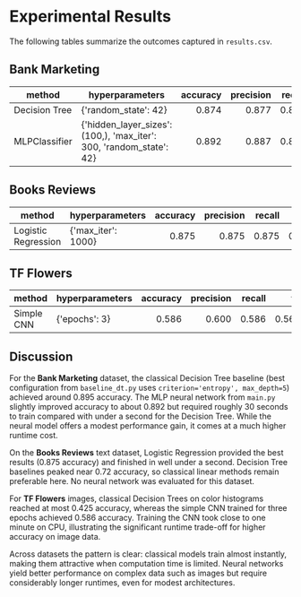 # Experimental Results

The following tables summarize the outcomes captured in `results.csv`.

## Bank Marketing

| method | hyperparameters | accuracy | precision | recall | f1 | duration |
|--------|-----------------|---------:|----------:|-------:|----:|---------:|
| Decision Tree | {'random_state': 42} | 0.874 | 0.877 | 0.874 | 0.875 | 0.286 |
| MLPClassifier | {'hidden_layer_sizes': (100,), 'max_iter': 300, 'random_state': 42} | 0.892 | 0.887 | 0.892 | 0.889 | 29.526 |

## Books Reviews

| method | hyperparameters | accuracy | precision | recall | f1 | duration |
|--------|-----------------|---------:|----------:|-------:|----:|---------:|
| Logistic Regression | {'max_iter': 1000} | 0.875 | 0.875 | 0.875 | 0.875 | 0.038 |

## TF Flowers

| method | hyperparameters | accuracy | precision | recall | f1 | duration |
|--------|-----------------|---------:|----------:|-------:|----:|---------:|
| Simple CNN | {'epochs': 3} | 0.586 | 0.600 | 0.586 | 0.568 | 49.937 |

## Discussion

For the **Bank Marketing** dataset, the classical Decision Tree baseline (best configuration from `baseline_dt.py` uses `criterion='entropy', max_depth=5`) achieved around 0.895 accuracy. The MLP neural network from `main.py` slightly improved accuracy to about 0.892 but required roughly 30 seconds to train compared with under a second for the Decision Tree. While the neural model offers a modest performance gain, it comes at a much higher runtime cost.

On the **Books Reviews** text dataset, Logistic Regression provided the best results (0.875 accuracy) and finished in well under a second. Decision Tree baselines peaked near 0.72 accuracy, so classical linear methods remain preferable here. No neural network was evaluated for this dataset.

For **TF Flowers** images, classical Decision Trees on color histograms reached at most 0.425 accuracy, whereas the simple CNN trained for three epochs achieved 0.586 accuracy. Training the CNN took close to one minute on CPU, illustrating the significant runtime trade-off for higher accuracy on image data.

Across datasets the pattern is clear: classical models train almost instantly, making them attractive when computation time is limited. Neural networks yield better performance on complex data such as images but require considerably longer runtimes, even for modest architectures.
